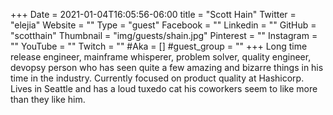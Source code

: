 +++
Date = 2021-01-04T16:05:56-06:00
title = "Scott Hain"
Twitter = "elejia"
Website = ""
Type = "guest"
Facebook = ""
Linkedin = ""
GitHub = "scotthain"
Thumbnail = "img/guests/shain.jpg"
Pinterest = ""
Instagram = ""
YouTube = ""
Twitch = ""
#Aka = []
#guest_group = ""
+++
Long time release engineer, mainframe whisperer, problem solver, quality engineer, devopsy person who has seen quite a few amazing and bizarre things in his time in the industry. Currently focused on product quality at Hashicorp. Lives in Seattle and has a loud tuxedo cat his coworkers seem to like more than they like him.
